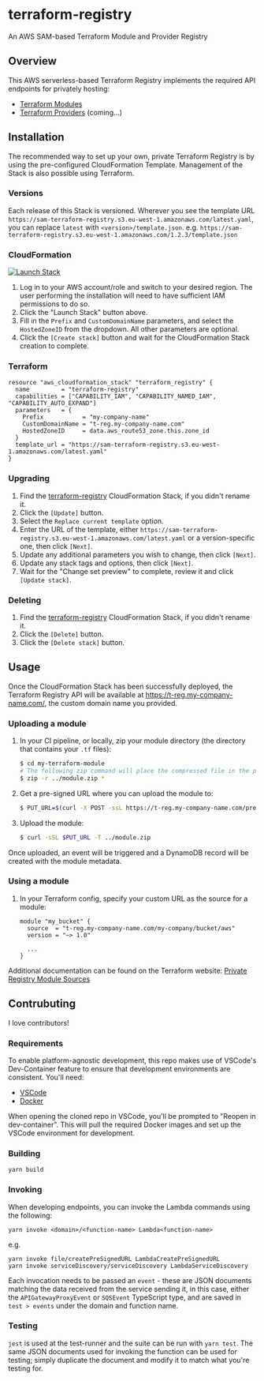 # terraform-registry

An AWS SAM-based Terraform Module and Provider Registry

## Overview

This AWS serverless-based Terraform Registry implements the required API endpoints for privately hosting:

- [Terraform Modules](https://registry.terraform.io/browse/modules)
- [Terraform Providers](https://registry.terraform.io/browse/providers) (coming...)

## Installation

The recommended way to set up your own, private Terraform Registry is by using the pre-configured CloudFormation Template. Management of the Stack is also possible using Terraform.

### Versions

Each release of this Stack is versioned. Wherever you see the template URL `https://sam-terraform-registry.s3.eu-west-1.amazonaws.com/latest.yaml`, you can replace `latest` with `<version>/template.json`. e.g. `https://sam-terraform-registry.s3.eu-west-1.amazonaws.com/1.2.3/template.json`

### CloudFormation

[![Launch Stack](https://cdn.rawgit.com/buildkite/cloudformation-launch-stack-button-svg/master/launch-stack.svg)](https://console.aws.amazon.com/cloudformation/home#/stacks/new?stackName=terraform-registry&templateURL=https://sam-terraform-registry.s3.eu-west-1.amazonaws.com/latest.yaml)

1. Log in to your AWS account/role and switch to your desired region. The user performing the installation will need to have sufficient IAM permissions to do so.
1. Click the "Launch Stack" button above.
1. Fill in the `Prefix` and `CustomDomainName` parameters, and select the `HostedZoneID` from the dropdown. All other parameters are optional.
1. Click the `[Create stack]` button and wait for the CloudFormation Stack creation to complete.

### Terraform

```hcl
resource "aws_cloudformation_stack" "terraform_registry" {
  name         = "terraform-registry"
  capabilities = ["CAPABILITY_IAM", "CAPABILITY_NAMED_IAM", "CAPABILITY_AUTO_EXPAND"]
  parameters   = {
    Prefix           = "my-company-name"
    CustomDomainName = "t-reg.my-company-name.com"
    HostedZoneID     = data.aws_route53_zone.this.zone_id
  }
  template_url = "https://sam-terraform-registry.s3.eu-west-1.amazonaws.com/latest.yaml"
}
```

### Upgrading

1. Find the [terraform-registry](https://console.aws.amazon.com/cloudformation/home#/stacks?filteringText=terraform-registry) CloudFormation Stack, if you didn't rename it.
1. Click the `[Update]` button.
1. Select the `Replace current template` option.
1. Enter the URL of the template, either `https://sam-terraform-registry.s3.eu-west-1.amazonaws.com/latest.yaml` or a version-specific one, then click `[Next]`.
1. Update any additional parameters you wish to change, then click `[Next]`.
1. Update any stack tags and options, then click `[Next]`.
1. Wait for the "Change set preview" to complete, review it and click `[Update stack]`.

### Deleting

1. Find the [terraform-registry](https://console.aws.amazon.com/cloudformation/home#/stacks?filteringText=terraform-registry) CloudFormation Stack, if you didn't rename it.
1. Click the `[Delete]` button.
1. Click the `[Delete stack]` button.

## Usage

Once the CloudFormation Stack has been successfully deployed, the Terraform Registry API will be available at https://t-reg.my-company-name.com/, the custom domain name you provided.

### Uploading a module

1. In your CI pipeline, or locally, zip your module directory (the directory that contains your `.tf` files):

   ```bash
   $ cd my-terraform-module
   # The following zip command will place the compressed file in the parent folder
   $ zip -r ../module.zip *
   ```

1. Get a pre-signed URL where you can upload the module to:
   ```bash
   $ PUT_URL=$(curl -X POST -ssL https://t-reg.my-company-name.com/pre-sign?type=module -d '{"namespace":"my-company","name":"bucket","provider":"aws","version":"1.0.0"}' | jq -r '.url')
   ```
1. Upload the module:
   ```bash
   $ curl -sSL $PUT_URL -T ../module.zip
   ```

Once uploaded, an event will be triggered and a DynamoDB record will be created with the module metadata.

### Using a module

1. In your Terraform config, specify your custom URL as the source for a module:

   ```hcl
   module "my_bucket" {
     source  = "t-reg.my-company-name.com/my-company/bucket/aws"
     version = "~> 1.0"

     ...
   }
   ```

Additional documentation can be found on the Terraform website: [Private Registry Module Sources](https://www.terraform.io/docs/registry/modules/use.html#private-registry-module-sources)

## Contrubuting

I love contributors!

### Requirements

To enable platform-agnostic development, this repo makes use of VSCode's Dev-Container feature to ensure that development environments are consistent. You'll need:

- [VSCode](https://code.visualstudio.com/)
- [Docker](https://www.docker.com/products/docker-desktop)

When opening the cloned repo in VSCode, you'll be prompted to "Reopen in dev-container". This will pull the required Docker images and set up the VSCode environment for development.

### Building

```shell
yarn build
```

### Invoking

When developing endpoints, you can invoke the Lambda commands using the following:

```shell
yarn invoke <domain>/<function-name> Lambda<function-name>
```

e.g.

```shell
yarn invoke file/createPreSignedURL LambdaCreatePreSignedURL
yarn invoke serviceDiscovery/serviceDiscovery LambdaServiceDiscovery
```

Each invocation needs to be passed an `event` - these are JSON documents matching the data received from the service sending it, in this case, either the `APIGatewayProxyEvent` or `SQSEvent` TypeScript type, and are saved in `test > events` under the domain and function name.

### Testing

`jest` is used at the test-runner and the suite can be run with `yarn test`. The same JSON documents used for invoking the function can be used for testing; simply duplicate the document and modify it to match what you're testing for.

